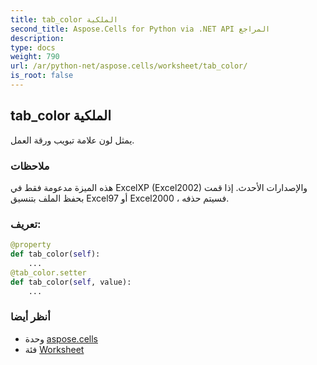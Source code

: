 ```yaml
---
title: tab_color الملكية
second_title: Aspose.Cells for Python via .NET API المراجع
description:
type: docs
weight: 790
url: /ar/python-net/aspose.cells/worksheet/tab_color/
is_root: false
---
```

##  tab_color الملكية

يمثل لون علامة تبويب ورقة العمل.

###  ملاحظات

 هذه الميزة مدعومة فقط في ExcelXP (Excel2002) والإصدارات الأحدث.
إذا قمت بحفظ الملف بتنسيق Excel97 أو Excel2000 ، فسيتم حذفه.
###  تعريف:
```python
@property
def tab_color(self):
    ...
@tab_color.setter
def tab_color(self, value):
    ...
```

###  أنظر أيضا
* وحدة [aspose.cells](../../)
* فئة [Worksheet](/cells/ar/python-net/aspose.cells/worksheet)
